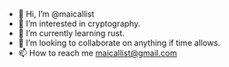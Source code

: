 - 👋 Hi, I’m @maicallist
- 👀 I’m interested in cryptography.
- 🌱 I’m currently learning rust.
- 💞️ I’m looking to collaborate on anything if time allows.
- 📫 How to reach me maicallist@gmail.com

<!---
maicallist/maicallist is a ✨ special ✨ repository because its `README.md` (this file) appears on your GitHub profile.
You can click the Preview link to take a look at your changes.
--->
